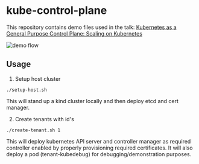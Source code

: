 # kube-control-plane

This repository contains demo files used in the talk: [Kubernetes as a General Purpose Control Plane: Scaling on Kubernetes](https://www.youtube.com/watch?v=KEQCyXZ8jm4)

![demo flow](demo.png "demo")

## Usage

1. Setup host cluster

```
./setup-host.sh
```

This will stand up a kind cluster locally and then deploy etcd and cert manager.


2. Create tenants with id's

```
./create-tenant.sh 1
```

This will deploy kubernetes API server and controller manager as required controller enabled by properly provisioning required certificates. It will also deploy a pod (tenant-kubedebug) for debugging/demonstration purposes.
